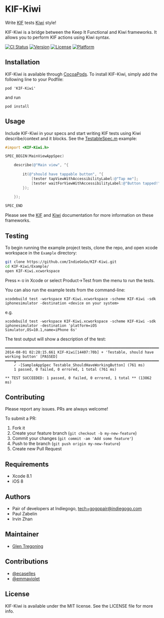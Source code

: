 # KIF-Kiwi

Write [KIF](https://github.com/kif-framework/KIF) tests [Kiwi](https://github.com/kiwi-bdd/Kiwi) style!

KIF-Kiwi is a bridge between the Keep It Functional and Kiwi frameworks.  It allows you to perform KIF actions using Kiwi syntax.

[![CI Status](http://img.shields.io/travis/indiegogo/KIF-Kiwi.svg?style=flat)](https://travis-ci.org/indiegogo/KIF-Kiwi)
[![Version](https://img.shields.io/cocoapods/v/KIF-Kiwi.svg?style=flat)](http://cocoadocs.org/docsets/KIF-Kiwi)
[![License](https://img.shields.io/cocoapods/l/KIF-Kiwi.svg?style=flat)](http://cocoadocs.org/docsets/KIF-Kiwi)
[![Platform](https://img.shields.io/cocoapods/p/KIF-Kiwi.svg?style=flat)](http://cocoadocs.org/docsets/KIF-Kiwi)

## Installation

KIF-Kiwi is available through [CocoaPods](http://cocoapods.org). To install KIF-Kiwi, simply add the following line to your Podfile:

    pod 'KIF-Kiwi'

and run

    pod install
    
## Usage
Include KIF-Kiwi in your specs and start writing KIF tests using Kiwi describe/context and it blocks.  See the [TestableSpec.m](https://github.com/IndieGoGo/KIF-Kiwi/blob/master/Example/Tests/TestableSpec.m) example:
```objective-c
#import <KIF-Kiwi.h>

SPEC_BEGIN(MainViewAppSpec)

	describe(@"Main view", ^{
		
		it(@"should have tappable button", ^{
            [tester tapViewWithAccessibilityLabel:@"Tap me"];
            [tester waitForViewWithAccessibilityLabel:@"Button tapped!"];
		});

	});
	
SPEC_END
```

Please see the [KIF](https://github.com/kif-framework/KIF) and [Kiwi](https://github.com/kiwi-bdd/Kiwi) documentation for more information on these frameworks.

## Testing

To begin running the example project tests, clone the repo, and open xcode workspace in the `Example` directory:
```bash
git clone https://github.com/IndieGoGo/KIF-Kiwi.git
cd KIF-Kiwi/Example/
open KIF-Kiwi.xcworkspace
```
Press ```⌘-U``` in Xcode or select Product->Test from the menu to run the tests.

You can also run the example tests from the command-line:
```
xcodebuild test -workspace KIF-Kiwi.xcworkspace -scheme KIF-Kiwi -sdk iphonesimulator -destination <device on your system>
```
e.g. 
```
xcodebuild test -workspace KIF-Kiwi.xcworkspace -scheme KIF-Kiwi -sdk iphonesimulator -destination 'platform=iOS Simulator,OS=10.1,name=iPhone 6s'
```

The test output will show a description of the test:
```
━━━━━━━━━━━━━━━━━━━━━━━━━━━━━━━━━━━━━━━━━━━━━━━━━━━━━━━━━━━━━━━━━━━━━━━━━━━━━━━━━━━━━━━━━━━━━
2014-08-01 02:28:15.661 KIF-Kiwi[14407:70b] + 'Testable, should have working button' [PASSED]
━━━━┳━━━━━━━━━━━━━━━━━━━━━━━━━━━━━━━━━━━━━━━━━━━━━━━━━━━━━━━━━━━━━━━━━━━━━━━━━━━━━━━━━━━━━━━━
    ✓ -[SampleAppSpec Testable_ShouldHaveWorkingButton] (761 ms)
    1 passed, 0 failed, 0 errored, 1 total (761 ms)

** TEST SUCCEEDED: 1 passed, 0 failed, 0 errored, 1 total ** (13862 ms)

```

## Contributing
Please report any issues.  PRs are always welcome!

To submit a PR:

1. Fork it
2. Create your feature branch (`git checkout -b my-new-feature`)
3. Commit your changes (`git commit -am 'Add some feature'`)
4. Push to the branch (`git push origin my-new-feature`)
5. Create new Pull Request


## Requirements

* Xcode 8.1 
* iOS 8

## Authors

* Pair of developers at Indiegogo, tech+gogopair@indiegogo.com
* Paul Zabelin
* Irvin Zhan

## Maintainer

* [Glen Tregoning](https://github.com/glentregoning)

## Contributions 

* [@ecaselles](https://github.com/ecaselles)
* [@emmaviolet](https://github.com/emmaviolet)


## License

KIF-Kiwi is available under the MIT license. See the LICENSE file for more info.
